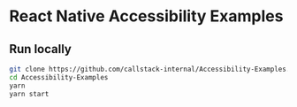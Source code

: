# React Native Accessibility Examples

## Run locally

```sh
git clone https://github.com/callstack-internal/Accessibility-Examples.git
cd Accessibility-Examples
yarn
yarn start
```

